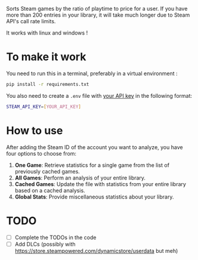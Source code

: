 Sorts Steam games by the ratio of playtime to price for a user. If you have more than 200 entries in your library, it will take much longer due to Steam API's call rate limits.

It works with linux and windows !

# To make it work
You need to run this in a terminal, preferably in a virtual environment : 
```bash
pip install -r requirements.txt
```

You also need to create a `.env` file with [your API key](https://steamcommunity.com/dev/apikey) in the following format:
```bash
STEAM_API_KEY=[YOUR_API_KEY]
```

# How to use

After adding the Steam ID of the account you want to analyze, you have four options to choose from:

1. **One Game**: Retrieve statistics for a single game from the list of previously cached games.
2. **All Games**: Perform an analysis of your entire library.
3. **Cached Games**: Update the file with statistics from your entire library based on a cached analysis.
4. **Global Stats**: Provide miscellaneous statistics about your library.


# TODO
- [ ] Complete the TODOs in the code
- [ ] Add DLCs (possibly with https://store.steampowered.com/dynamicstore/userdata but meh)
